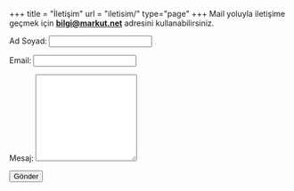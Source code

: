 +++
title = "İletişim"
url = "iletisim/"
type="page"
+++
Mail yoluyla iletişime geçmek için **bilgi@markut.net** adresini kullanabilirsiniz.

<form name="Contact" method="POST" data-netlify="true">
  <p><label>Ad Soyad: <input type="text" name="name" class="form form-control" /></label></p> 
  <p><label>Email: <input type="text" name="email" class="form-control" /></label></p>
  <p><label>Mesaj: </label><textarea class=" form-control"  rows="10" name="message" style="max-width: 600px"></textarea></p>
  <p><button type="submit" class=" btn btn-dark">Gönder</button></p>
</form>

